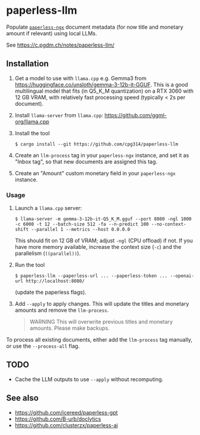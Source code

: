 # paperless-llm

Populate [`paperless-ngx`](https://docs.paperless-ngx.com/) document metadata (for now title and monetary amount if relevant) using local LLMs.

See https://c.pgdm.ch/notes/paperless-llm/

## Installation

1. Get a model to use with `llama.cpp` e.g. Gemma3 from https://huggingface.co/unsloth/gemma-3-12b-it-GGUF. This is a good multilingual model that fits (in Q5_K_M quantization) on a RTX 3060 with 12 GB VRAM, with relatively fast processing speed (typically < 2s per document).
2. Install `llama-server` from `llama.cpp`: https://github.com/ggml-org/llama.cpp
3. Install the tool

   ```
   $ cargo install --git https://github.com/cpg314/paperless-llm
   ```

4. Create an `llm-process` tag in your `paperless-ngx` instance, and set it as "Inbox tag", so that new documents are assigned this tag.
5. Create an "Amount" custom monetary field in your `paperless-ngx` instance.

### Usage

1. Launch a `llama.cpp` server:

   ```
   $ llama-server -m gemma-3-12b-it-Q5_K_M.gguf --port 8080 -ngl 1000 -c 6000 -t 12 --batch-size 512 -fa --n-predict 100 --no-context-shift --parallel 1 --metrics --host 0.0.0.0
   ```

   This should fit on 12 GB of VRAM; adjust `-ngl` (CPU offload) if not. If you have more memory available, increase the context size (`-c`) and the parallelism (`((parallel))`).

2. Run the tool
   ```
   $ paperless-llm --paperless-url ... --paperless-token ... --openai-url http://localhost:8080/
   ```
   (update the paperless flags).
3. Add `--apply` to apply changes. This will update the titles and monetary amounts and remove the `llm-process`.

   > WARNING
   > This will overwrite previous titles and monetary amounts. Please make backups.

To process all existing documents, either add the `llm-process` tag manually, or use the `--process-all` flag.

## TODO

- Cache the LLM outputs to use `--apply` without recomputing.

## See also

- https://github.com/icereed/paperless-gpt
- https://github.com/B-urb/doclytics
- https://github.com/clusterzx/paperless-ai
